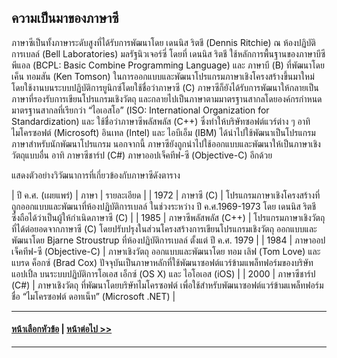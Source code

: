 ## ความเป็นมาของภาษาซี
ภาษาซีเป็นทั้งภาษาระดับสูงที่ได้รับการพัฒนาโดย เดนนิส ริตชี (Dennis Ritchie) ณ ห้องปฏิบัติการเบลล์ (Bell Laboratories) มลรัฐนิวเจอร์ซี่ โดยที่ เดนนิส ริตชี ใช้หลักการพื้นฐานของภาษาบีซีพีแอล (BCPL: Basic Combine Programming Language) และ ภาษาบี (B) ที่พัฒนาโดย เค็น ทอมสัน (Ken Tomson) ในการออกแบบและพัฒนาโปรแกรมภาษาเชิงโครงสร้างขึ้นมาใหม่โดยใช้งานบนระบบปฏิบัติการยูนิกซ์โดยใช้ชื่อว่าภาษาซี (C) ภาษาซีก็ยังได้รับการพัฒนาให้กลายเป็นภาษาที่รองรับการเขียนโปรแกรมเชิงวัตถุ และกลายไปเป็นภาษาตามมาตรฐานสากลโดยองค์กรกำหนดมาตรฐานสากลที่เรียกว่า “ไอเอสโอ” (ISO: International Organization for Standardization) และ ใช้ชื่อว่าภาษาซีพลัสพลัส (C++) ซึ่งทำให้บริษัทซอฟต์แวร์ต่าง ๆ อาทิ ไมโครซอฟต์ (Microsoft) อินเทล (Intel) และ ไอบีเอ็ม (IBM) ได้นำไปใช้พัฒนาเป็นโปรแกรมภาษาสำหรับนักพัฒนาโปรแกรม นอกจากนี้ ภาษาซียังถูกนำไปใช้ออกแบบและพัฒนาให้เป็นภาษาเชิงวัตถุแบบอื่น อาทิ ภาษาซีชาร์ป (C#) ภาษาออปเจ็คทีฟ-ซี (Objective-C) อีกด้วย

แสดงตัวอย่างวิวัฒนาการที่เกี่ยวข้องกับภาษาซีดังตาราง

| ปี ค.ศ. (เผยแพร่) |	ภาษา | รายละเอียด |
| 1972 |	ภาษาซี (C) | โปรแกรมภาษาเชิงโครงสร้างที่ถูกออกแบบและพัฒนาที่ห้องปฏิบัติการเบลล์ ในช่วงระหว่าง ปี ค.ศ.1969-1973 โดย เดนนิส ริตชี ซึ่งถือได้ว่าเป็นผู้ให้กำเนิดภาษาซี (C) |
| 1985 |	ภาษาซีพลัสพลัส (C++) |	โปรแกรมภาษาเชิงวัตถุที่ได้ต่อยอดจากภาษาซี (C) โดยปรับปรุงในส่วนโครงสร้างการเขียนโปรแกรมเชิงวัตถุ ออกแบบและพัฒนาโดย Bjarne Stroustrup ที่ห้องปฏิบัติการเบลล์ ตั้งแต่ ปี ค.ศ. 1979 |
| 1984 |	ภาษาออปเจ็คทีฟ-ซี (Objective-C) |	ภาษาเชิงวัตถุ ออกแบบและพัฒนาโดย ทอม เลิฟ (Tom Love) และ แบรด ค็อกซ์ (Brad Cox) ปัจจุบันเป็นภาษาหลักที่ใช้พัฒนาซอฟต์แวร์ข้ามแพล็ทฟอร์มของบริษัทแอปเปิ้ล บนระบบปฏิบัติการโอเอส เอ็กซ์ (OS X) และ ไอโอเอส (iOS) |
| 2000 |	ภาษาซีชาร์ป (C#) | ภาษาเชิงวัตถุ ที่พัฒนาโดยบริษัทไมโครซอฟต์ เพื่อใช้สำหรับพัฒนาซอฟต์แวร์ข้ามแพล็ทฟอร์มชื่อ “ไมโครซอฟต์ ดอทเน็ท” (Microsoft .NET) |


---
#### [หน้าเลือกหัวข้อ](README.md) | [หน้าต่อไป >>](0302.md)
---
